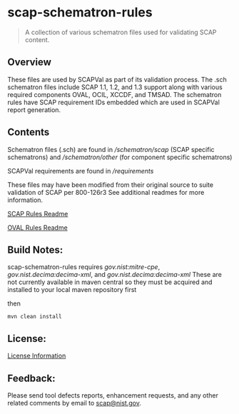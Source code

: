 # scap-schematron-rules
> A collection of various schematron files used for validating SCAP content.

## Overview
These files are used by SCAPVal as part of its validation process.
The .sch schematron files include SCAP 1.1, 1.2, and 1.3 support along with various required components OVAL, OCIL, XCCDF, and TMSAD.
The schematron rules have SCAP requirement IDs embedded which are used in SCAPVal report generation.

## Contents
Schematron files (.sch) are found in */schematron/scap* (SCAP specific schematrons) 
and */schematron/other* (for component specific schematrons)

SCAPVal requirements are found in */requirements*

These files may have been modified from their original source to suite validation of SCAP per 800-126r3
See additional readmes for more information.

[SCAP Rules Readme] 

[OVAL Rules Readme]

## Build Notes:
scap-schematron-rules requires *gov.nist:mitre-cpe*, *gov.nist.decima:decima-xml*, and *gov.nist.decima:decima-xml* 
These are not currently available in maven central so they must be acquired and installed to your local maven 
repository first

then

`mvn clean install`   

License:
---------
[License Information]

Feedback:
---------
Please send tool defects reports, enhancement requests, and any other related
comments by email to scap@nist.gov.

[SCAP Rules Readme]:https://github.com/usnistgov/scapval/blob/master/scap-schematron-rules/install/scap-rules-readme.txt
[OVAL Rules Readme]:https://github.com/usnistgov/scapval/blob/master/scap-schematron-rules/install/oval-rules-readme.txt
[License Information]:https://github.com/usnistgov/scapval/blob/master/scapval/src/main/distro/NOTICE.txt